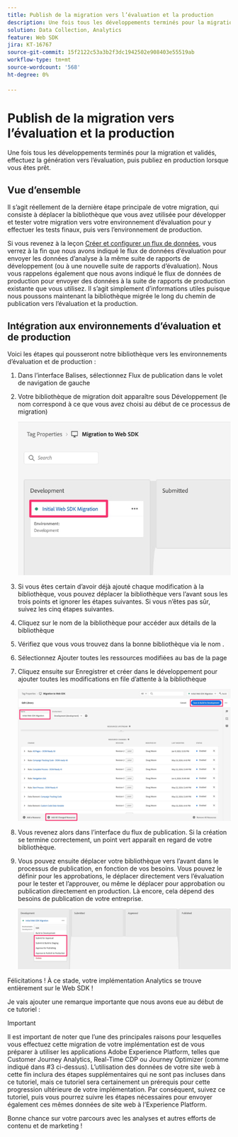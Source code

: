 ```yaml
---
title: Publish de la migration vers l’évaluation et la production
description: Une fois tous les développements terminés pour la migration et validés, effectuez la génération vers l’évaluation, puis publiez en production lorsque vous êtes prêt.
solution: Data Collection, Analytics
feature: Web SDK
jira: KT-16767
source-git-commit: 15f2122c53a3b2f3dc1942502e908403e55519ab
workflow-type: tm+mt
source-wordcount: '568'
ht-degree: 0%

---
```



# Publish de la migration vers l’évaluation et la production

Une fois tous les développements terminés pour la migration et validés, effectuez la génération vers l’évaluation, puis publiez en production lorsque vous êtes prêt.

## Vue d’ensemble

Il s’agit réellement de la dernière étape principale de votre migration, qui consiste à déplacer la bibliothèque que vous avez utilisée pour développer et tester votre migration vers votre environnement d’évaluation pour y effectuer les tests finaux, puis vers l’environnement de production.

Si vous revenez à la leçon [Créer et configurer un flux de données](create-and-configure-the-analytics-datastream.md), vous verrez à la fin que nous avons indiqué le flux de données d’évaluation pour envoyer les données d’analyse à la même suite de rapports de développement (ou à une nouvelle suite de rapports d’évaluation). Nous vous rappelons également que nous avons indiqué le flux de données de production pour envoyer des données à la suite de rapports de production existante que vous utilisez.
Il s’agit simplement d’informations utiles puisque nous poussons maintenant la bibliothèque migrée le long du chemin de publication vers l’évaluation et la production.

## Intégration aux environnements d’évaluation et de production

Voici les étapes qui pousseront notre bibliothèque vers les environnements d’évaluation et de production :

1. Dans l’interface Balises, sélectionnez Flux de publication dans le volet de navigation de gauche
1. Votre bibliothèque de migration doit apparaître sous Développement (le nom correspond à ce que vous avez choisi au début de ce processus de migration)

   ![Bibliothèque de migration en développement](assets/migration-lib-in-dev.jpg)

1. Si vous êtes certain d’avoir déjà ajouté chaque modification à la bibliothèque, vous pouvez déplacer la bibliothèque vers l’avant sous les trois points et ignorer les étapes suivantes. Si vous n’êtes pas sûr, suivez les cinq étapes suivantes.
1. Cliquez sur le nom de la bibliothèque pour accéder aux détails de la bibliothèque
1. Vérifiez que vous vous trouvez dans la bonne bibliothèque via le nom .
1. Sélectionnez Ajouter toutes les ressources modifiées au bas de la page
1. Cliquez ensuite sur Enregistrer et créer dans le développement pour ajouter toutes les modifications en file d’attente à la bibliothèque

   ![Ajouter toutes les ressources modifiées](assets/add-all-changed-resources.jpg)

1. Vous revenez alors dans l’interface du flux de publication. Si la création se termine correctement, un point vert apparaît en regard de votre bibliothèque.
1. Vous pouvez ensuite déplacer votre bibliothèque vers l’avant dans le processus de publication, en fonction de vos besoins. Vous pouvez le définir pour les approbations, le déplacer directement vers l’évaluation pour le tester et l’approuver, ou même le déplacer pour approbation ou publication directement en production. Là encore, cela dépend des besoins de publication de votre entreprise.

   ![Processus de publication](assets/publishing-process.jpg)

Félicitations ! À ce stade, votre implémentation Analytics se trouve entièrement sur le Web SDK !

Je vais ajouter une remarque importante que nous avons eue au début de ce tutoriel :

>[!IMPORTANT]
>
>Il est important de noter que l’une des principales raisons pour lesquelles vous effectuez cette migration de votre implémentation est de vous préparer à utiliser les applications Adobe Experience Platform, telles que Customer Journey Analytics, Real-Time CDP ou Journey Optimizer (comme indiqué dans #3 ci-dessus). L’utilisation des données de votre site web à cette fin inclura des étapes supplémentaires qui ne sont pas incluses dans ce tutoriel, mais ce tutoriel sera certainement un prérequis pour cette progression ultérieure de votre implémentation. Par conséquent, suivez ce tutoriel, puis vous pourrez suivre les étapes nécessaires pour envoyer également ces mêmes données de site web à l’Experience Platform.

Bonne chance sur votre parcours avec les analyses et autres efforts de contenu et de marketing !
